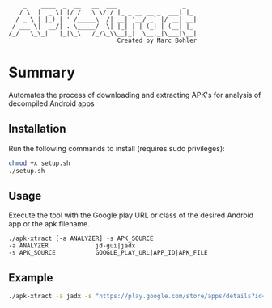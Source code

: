 ```
    _    ____  _  __   __  ___                  _   
   / \  |  _ \| |/ /   \ \/ / |_ _ __ __ _  ___| |_ 
  / _ \ | |_) | ' /_____\  /| __| '__/ _` |/ __| __|
 / ___ \|  __/| . \_____/  \| |_| | | (_| | (__| |_ 
/_/   \_\_|   |_|\_\   /_/\_\\__|_|  \__,_|\___|\__|
                              Created by Marc Bohler
```

# Summary
Automates the process of downloading and extracting APK's for analysis of decompiled Android apps

## Installation
Run the following commands to install (requires sudo privileges):
```bash
chmod +x setup.sh
./setup.sh
```
## Usage
Execute the tool with the Google play URL or class of the desired Android app or the apk filename.
```
./apk-xtract [-a ANALYZER] -s APK_SOURCE
-a ANALYZER             jd-gui|jadx
-s APK_SOURCE           GOOGLE_PLAY_URL|APP_ID|APK_FILE
```
## Example
```bash
./apk-xtract -a jadx -s "https://play.google.com/store/apps/details?id=<<APP_ID>>&hl=en&gl=US"
```

